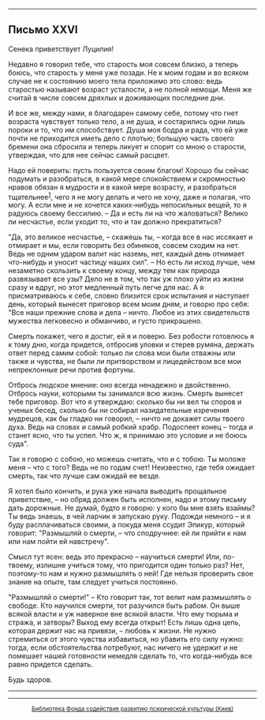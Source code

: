 

* * *

## Письмо XXVI

Сенека приветствует Луцилия!

Недавно я говорил тебе, что старость моя совсем близко, а теперь боюсь, что старость у меня уже позади. Не к моим годам и во всяком случае не к состоянию моего тела приложимо это слово: ведь старостью называют возраст усталости, а не полной немощи. Меня же считай в числе совсем дряхлых и доживающих последние дни.

И все же, между нами, я благодарен самому себе, потому что гнет возраста чувствует только тело, а не душа, и состарились одни лишь пороки и то, что им способствует. Душа моя бодра и рада, что ей уже почти не приходится иметь дело с плотью; большую часть своего бремени она сбросила и теперь ликует и спорит со мною о старости, утверждая, что для нее сейчас самый расцвет.

Надо ей поверить: пусть пользуется своим благом! Хорошо бы сейчас подумать и разобраться, в какой мере спокойствием и скромностью нравов обязан я мудрости и в какой мере возрасту, и разобраться тщательнее<sup>[1](refer.htm#pXXVI-1)</sup>, чего я не могу делать и чего не хочу, даже и полагая, что могу. А если мне и не хочется каких-нибудь непосильных вещей, то я радуюсь своему бессилию. – Да и есть ли на что жаловаться? Велико ли несчастье, если уходит то, что и так должно прекратиться?

"Да, это великое несчастье, – скажешь ты, – когда все в нас иссякает и отмирает и мы, если говорить без обиняков, совсем сходим на нет. Ведь не одним ударом валит нас наземь, нет, каждый день отнимает что-нибудь и уносит частицу наших сил". – Но есть ли исход лучше, чем незаметно скользить к своему концу, между тем как природа развязывает все узы? Дело не в том, что так уж плохо уйти из жизни сразу и вдруг, но этот медленный путь легче для нас. А я присматриваюсь к себе, словно близится срок испытания и наступает день, который вынесет приговор всем моим дням, и говорю про себя: "Все наши прежние слова и дела – ничто. Любое из этих свидетельств мужества легковесно и обманчиво, и густо прикрашено.

Смерть покажет, чего я достиг, ей я и поверю. Без робости готовлюсь я к тому дню, когда придется, отбросив уловки и стерев румяна, держать ответ перед самим собой: только ли слова мои были отважны или также и чувства, не были ли притворством и лицедейством все мои непреклонные речи против фортуны.

Отбрось людское мнение: оно всегда ненадежно и двойственно. Отбрось науки, которыми ты занимался всю жизнь. Смерть вынесет тебе приговор. Вот что я утверждаю: сколько бы ни вел ты споров и ученых бесед, сколько бы ни собирал назидательные изречения мудрецов, как бы гладко ни говорил, – ничто не докажет силы твоего духа. Ведь на словах и самый робкий храбр. Подоспеет конец – тогда и станет ясно, что ты успел. Что ж, я принимаю это условие и не боюсь суда".

Так я говорю с собою, но можешь считать, что и с тобою. Ты моложе меня – что с того? Ведь не по годам счет! Неизвестно, где тебя ожидает смерть, так что лучше сам ожидай ее везде.

Я хотел было кончить, и рука уже начала выводить прощальное приветствие, – но обряд должен быть исполнен, надо и этому письму дать дорожные. Не думай, будто я говорю: у кого бы мне взять взаймы? Ты ведь знаешь, в чей ларчик я запускаю руку. Подожди немного – и я буду расплачиваться своими, а покуда меня ссудит Эпикур, который говорит: "Размышляй о смерти, – что сподручнее: ей ли прийти к нам или нам пойти ей навстречу".

Смысл тут ясен: ведь это прекрасно – научиться смерти! Или, по-твоему, излишне учиться тому, что пригодится один только раз? Нет, поэтому-то нам и нужно размышлять о ней! Где нельзя проверить свое знание на опыте, там следует учиться постоянно.

"Размышляй о смерти!" – Кто говорит так, тот велит нам размышлять о свободе. Кто научился смерти, тот разучился быть рабом. Он выше всякой власти и уж наверное вне всякой власти. Что ему тюрьма и стража, и затворы? Выход ему всегда открыт! Есть лишь одна цепь, которая держит нас на привязи, – любовь к жизни. Не нужно стремиться от этого чувства избавиться, но убавить его силу нужно: тогда, если обстоятельства потребуют, нас ничего не удержит и не помешает нашей готовности немедля сделать то, что когда-нибудь все равно придется сделать.

Будь здоров.

<div align="center">

* * *



* * *

[<small>Библиотека Фонда содействия развитию психической культуры (Киев)</small>](mailto:webmaster@psylib.kiev.ua)</div>